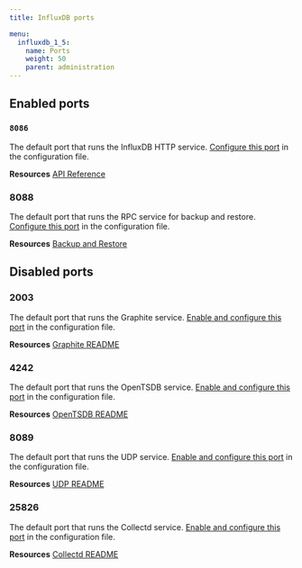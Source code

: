 ```yaml
---
title: InfluxDB ports

menu:
  influxdb_1_5:
    name: Ports
    weight: 50
    parent: administration
---
```


## Enabled ports

### `8086`
The default port that runs the InfluxDB HTTP service.
[Configure this port](/influxdb/v1.5/administration/config/#bind-address-8086)
in the configuration file.

**Resources** [API Reference](/influxdb/v1.5/tools/api/)

### 8088
The default port that runs the RPC service for backup and restore.
[Configure this port](/influxdb/v1.5/administration/config/#bind-address-8088)
in the configuration file.

**Resources** [Backup and Restore](/influxdb/v1.5/administration/backup_and_restore/)

## Disabled ports

### 2003

The default port that runs the Graphite service.
[Enable and configure this port](/influxdb/v1.5/administration/config/#bind-address-2003)
in the configuration file.

**Resources** [Graphite README](https://github.com/influxdata/influxdb/blob/master/services/graphite/README.md)

### 4242

The default port that runs the OpenTSDB service.
[Enable and configure this port](/influxdb/v1.5/administration/config/#bind-address-4242)
in the configuration file.

**Resources** [OpenTSDB README](https://github.com/influxdata/influxdb/blob/master/services/opentsdb/README.md)

### 8089

The default port that runs the UDP service.
[Enable and configure this port](/influxdb/v1.5/administration/config/#bind-address-8089)
in the configuration file.

**Resources** [UDP README](https://github.com/influxdata/influxdb/blob/master/services/udp/README.md)

### 25826

The default port that runs the Collectd service.
[Enable and configure this port](/influxdb/v1.5/administration/config/#bind-address-25826)
in the configuration file.

**Resources** [Collectd README](https://github.com/influxdata/influxdb/blob/master/services/collectd/README.md)
